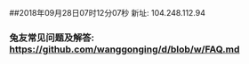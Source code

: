 ##2018年09月28日07时12分07秒 新址: 104.248.112.94
### 兔友常见问题及解答: https://github.com/wanggonging/d/blob/w/FAQ.md
